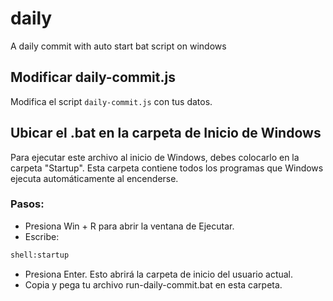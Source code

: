 # daily
A daily commit with auto start bat script on windows

## Modificar daily-commit.js

Modifica el script `daily-commit.js` con tus datos.

## Ubicar el .bat en la carpeta de Inicio de Windows

Para ejecutar este archivo al inicio de Windows, debes colocarlo en la carpeta "Startup". Esta carpeta contiene todos los programas que Windows ejecuta automáticamente al encenderse.

### Pasos:
- Presiona Win + R para abrir la ventana de Ejecutar.
- Escribe:
```cmd
shell:startup
```
- Presiona Enter. Esto abrirá la carpeta de inicio del usuario actual.
- Copia y pega tu archivo run-daily-commit.bat en esta carpeta.
